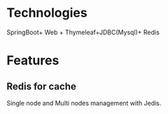 # Technologies

SpringBoot+ Web + Thymeleaf+JDBC(Mysql)+ Redis

# Features

## Redis for cache 

Single node and Multi nodes management with Jedis.